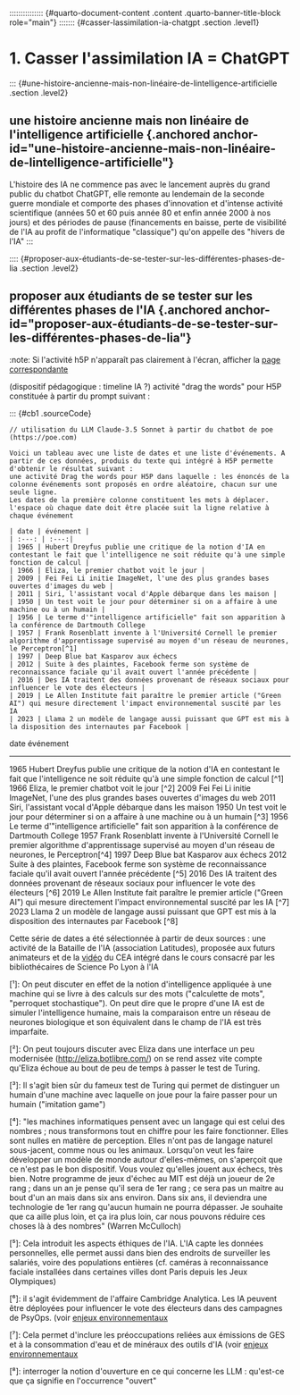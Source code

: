 ::::::::::::::: {#quarto-document-content .content .quarto-banner-title-block role="main"}
::::::: {#casser-lassimilation-ia-chatgpt .section .level1}
# 1. Casser l'assimilation IA = ChatGPT

::: {#une-histoire-ancienne-mais-non-linéaire-de-lintelligence-artificielle .section .level2}
## une histoire ancienne mais non linéaire de l'intelligence artificielle {.anchored anchor-id="une-histoire-ancienne-mais-non-linéaire-de-lintelligence-artificielle"}

L'histoire des IA ne commence pas avec le lancement auprès du grand
public du chatbot ChatGPT, elle remonte au lendemain de la seconde
guerre mondiale et comporte des phases d'innovation et d'intense
activité scientifique (années 50 et 60 puis année 80 et enfin année 2000
à nos jours) et des périodes de pause (financements en baisse, perte de
visibilité de l'IA au profit de l'informatique "classique") qu'on
appelle des "hivers de l'IA"
:::

:::: {#proposer-aux-étudiants-de-se-tester-sur-les-différentes-phases-de-lia .section .level2}
## proposer aux étudiants de se tester sur les différentes phases de l'IA {.anchored anchor-id="proposer-aux-étudiants-de-se-tester-sur-les-différentes-phases-de-lia"}

:note: Si l'activité h5P n'apparaît pas clairement à l'écran, afficher
la [page correspondante](histoire_ia.html)

(dispositif pédagogique : timeline IA ?) activité "drag the words" pour
H5P constituée à partir du prompt suivant :

::: {#cb1 .sourceCode}
``` {.sourceCode .markdown .code-with-copy}
// utilisation du LLM Claude-3.5 Sonnet à partir du chatbot de poe (https://poe.com)

Voici un tableau avec une liste de dates et une liste d'événements. A partir de ces données, produis du texte qui intégré à H5P permette d'obtenir le résultat suivant :
une activité Drag the words pour H5P dans laquelle : les énoncés de la colonne événements sont proposés en ordre aléatoire, chacun sur une seule ligne.
Les dates de la première colonne constituent les mots à déplacer. l'espace où chaque date doit être placée suit la ligne relative à chaque événement

| date | événement |
| :---: | :---:|
| 1965 | Hubert Dreyfus publie une critique de la notion d'IA en contestant le fait que l'intelligence ne soit réduite qu'à une simple fonction de calcul |
| 1966 | Eliza, le premier chatbot voit le jour |
| 2009 | Fei Fei Li initie ImageNet, l'une des plus grandes bases ouvertes d'images du web |
| 2011 | Siri, l'assistant vocal d'Apple débarque dans les maison |
| 1950 | Un test voit le jour pour déterminer si on a affaire à une machine ou à un humain |
| 1956 | Le terme d'"intelligence artificielle" fait son apparition à la conférence de Dartmouth College
| 1957 | Frank Rosenblatt invente à l'Université Cornell le premier algorithme d'apprentissage supervisé au moyen d'un réseau de neurones, le Perceptron[^1]
| 1997 | Deep Blue bat Kasparov aux échecs
| 2012 | Suite à des plaintes, Facebook ferme son système de reconnaissance faciale qu'il avait ouvert l'année précédente |
| 2016 | Des IA traitent des données provenant de réseaux sociaux pour influencer le vote des électeurs |
| 2019 | Le Allen Institute fait paraître le premier article ("Green AI") qui mesure directement l'impact environnemental suscité par les IA 
| 2023 | Llama 2 un modèle de langage aussi puissant que GPT est mis à la disposition des internautes par Facebook |
```


   date                                                                                                 événement
  ------ --------------------------------------------------------------------------------------------------------------------------------------------------------------------------------------------------------
   1965   Hubert Dreyfus publie une critique de la notion d'IA en contestant le fait que l'intelligence ne soit réduite qu'à une simple fonction de calcul [^1]
   1966                                                        Eliza, le premier chatbot voit le jour [^2]
   2009                                                             Fei Fei Li initie ImageNet, l'une des plus grandes bases ouvertes d'images du web
   2011                                                                          Siri, l'assistant vocal d'Apple débarque dans les maison
   1950                                  Un test voit le jour pour déterminer si on a affaire à une machine ou à un humain [^3]
   1956                                                      Le terme d'"intelligence artificielle" fait son apparition à la conférence de Dartmouth College
   1957    Frank Rosenblatt invente à l'Université Cornell le premier algorithme d'apprentissage supervisé au moyen d'un réseau de neurones, le Perceptron[^4]
   1997                                                                                     Deep Blue bat Kasparov aux échecs
   2012                   Suite à des plaintes, Facebook ferme son système de reconnaissance faciale qu'il avait ouvert l'année précédente [^5]
   2016                            Des IA traitent des données provenant de réseaux sociaux pour influencer le vote des électeurs [^6]
   2019         Le Allen Institute fait paraître le premier article ("Green AI") qui mesure directement l'impact environnemental suscité par les IA [^7]
   2023                      Llama 2 un modèle de langage aussi puissant que GPT est mis à la disposition des internautes par Facebook [^8]

Cette série de dates a été sélectionnée à partir de deux sources : une
activité de la Bataille de l'IA (association Latitudes), proposée aux
futurs animateurs et de la [vidéo](https://youtu.be/qmwJx-r5vmw?si=6Ss2Ka3xD_EeuOZk) du CEA intégré
dans le cours consacré par les bibliothécaires de Science Po Lyon à l'IA




[¹]: On peut discuter en effet de la notion d'intelligence appliquée à
une machine qui se livre à des calculs sur des mots ("calculette de
mots", "perroquet stochastique"). On peut dire que le propre d'une
IA est de simuler l'intelligence humaine, mais la comparaison entre
un réseau de neurones biologique et son équivalent dans le champ de
l'IA est très imparfaite.

[²]: On peut toujours discuter avec Eliza dans une interface un peu
modernisée (http://eliza.botlibre.com/) on se rend assez vite compte
qu'Eliza échoue au bout de peu de temps à passer le test de
Turing.


[³]: Il s'agit bien sûr du fameux test de Turing qui permet de distinguer
un humain d'une machine avec laquelle on joue pour la faire passer
pour un humain ("imitation game")



[⁴]: "les machines informatiques pensent avec un langage qui est celui
des nombres ; nous transformons tout en chiffre pour les faire
fonctionner. Elles sont nulles en matière de perception. Elles n'ont
pas de langage naturel sous-jacent, comme nous ou les animaux.
Lorsqu'on veut les faire développer un modèle de monde autour
d'elles-mêmes, on s'aperçoit que ce n'est pas le bon dispositif.
Vous voulez qu'elles jouent aux échecs, très bien. Notre programme
de jeux d'échec au MIT est déjà un joueur de 2e rang ; dans un an je
pense qu'il sera de 1er rang ; ce sera pas un maitre au bout d'un an
mais dans six ans environ. Dans six ans, il deviendra une
technologie de 1er rang qu'aucun humain ne pourra dépasser. Je
souhaite que ca aille plus loin, et ça ira plus loin, car nous
pouvons réduire ces choses là à des nombres" (Warren
McCulloch)

[⁵]: Cela introduit les aspects éthiques de l'IA. L'IA capte les données
personnelles, elle permet aussi dans bien des endroits de surveiller
les salariés, voire des populations entières (cf. caméras à
reconnaissance faciale installées dans certaines villes dont Paris
depuis les Jeux Olympiques)

[⁶]: il s'agit évidemment de l'affaire Cambridge Analytica. Les IA
peuvent être déployées pour influencer le vote des électeurs dans
des campagnes de PsyOps. (voir [enjeux
environnementaux](enjeux_ethiques_environnementaux.md)
    
[⁷]: Cela permet d'inclure les préoccupations reliées aux émissions de GES et
à la consommation d'eau et de minéraux des outils d'IA (voir [enjeux
environnementaux](enjeux_ethiques_environnementaux.md)
  
[⁸]: interroger la notion d'ouverture en ce qui concerne les LLM :
qu'est-ce que ça signifie en l'occurrence "ouvert"

